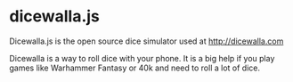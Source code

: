 dicewalla.js
============

Dicewalla.js is the open source dice simulator used at http://dicewalla.com

Dicewalla is a way to roll dice with your phone. It is a big help if you play games like Warhammer Fantasy or 40k and need to roll a lot of dice.
